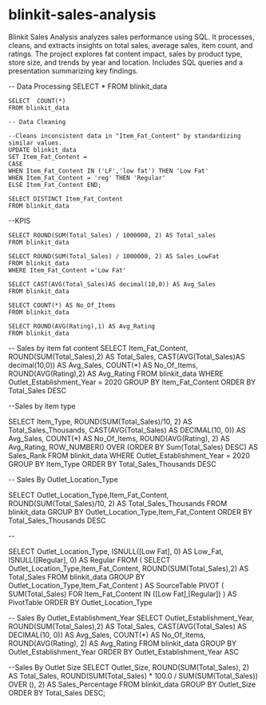 # blinkit-sales-analysis
Blinkit Sales Analysis analyzes sales performance using SQL. It processes, cleans, and extracts insights on total sales, average sales, item count, and ratings. The project explores fat content impact, sales by product type, store size, and trends by year and location. Includes SQL queries and a presentation summarizing key findings.

-- Data Processing
	SELECT  *
	FROM blinkit_data

	SELECT  COUNT(*)
	FROM blinkit_data

	-- Data Cleaning

	--Cleans inconsistent data in "Item_Fat_Content" by standardizing similar values.
	UPDATE blinkit_data
	SET Item_Fat_Content = 
	CASE 
	WHEN Item_Fat_Content IN ('LF','low fat') THEN 'Low Fat'
	WHEN Item_Fat_Content = 'reg' THEN 'Regular'
	ELSE Item_Fat_Content END;

	SELECT DISTINCT Item_Fat_Content
	FROM blinkit_data
--KPIS 

	SELECT ROUND(SUM(Total_Sales) / 1000000, 2) AS Total_sales 
	FROM blinkit_data

	SELECT ROUND(SUM(Total_Sales) / 1000000, 2) AS Sales_LowFat
	FROM blinkit_data
	WHERE Item_Fat_Content ='Low Fat'

	SELECT CAST(AVG(Total_Sales)AS decimal(10,0)) AS Avg_Sales
	FROM blinkit_data

	SELECT COUNT(*) AS No_Of_Items
	FROM blinkit_data 

	SELECT ROUND(AVG(Rating),1) AS Avg_Rating
	FROM blinkit_data

-- Sales by item fat content
SELECT Item_Fat_Content,
		ROUND(SUM(Total_Sales),2) AS Total_Sales,
		CAST(AVG(Total_Sales)AS decimal(10,0)) AS Avg_Sales,
		COUNT(*) AS No_Of_Items,
		ROUND(AVG(Rating),2) AS Avg_Rating
FROM blinkit_data
WHERE Outlet_Establishment_Year = 2020
GROUP BY Item_Fat_Content 
ORDER BY Total_Sales DESC

--Sales by item type

SELECT  Item_Type,
		ROUND(SUM(Total_Sales)/10, 2) AS Total_Sales_Thousands,
		CAST(AVG(Total_Sales) AS DECIMAL(10, 0)) AS Avg_Sales,
		COUNT(*) AS No_Of_Items,
		ROUND(AVG(Rating), 2) AS Avg_Rating,
		ROW_NUMBER() OVER (ORDER BY Sum(Total_Sales) DESC) AS Sales_Rank 
FROM blinkit_data
WHERE Outlet_Establishment_Year = 2020
GROUP BY Item_Type 
ORDER BY Total_Sales_Thousands DESC

-- Sales By Outlet_Location_Type

SELECT  Outlet_Location_Type,Item_Fat_Content,
		ROUND(SUM(Total_Sales)/10, 2) AS Total_Sales_Thousands
FROM blinkit_data
GROUP BY Outlet_Location_Type,Item_Fat_Content
ORDER BY Total_Sales_Thousands DESC

--

SELECT Outlet_Location_Type,
		ISNULL([Low Fat], 0) AS Low_Fat,
		ISNULL([Regular], 0) AS Regular
FROM
(
SELECT Outlet_Location_Type,Item_Fat_Content,
	ROUND(SUM(Total_Sales),2) AS Total_Sales
	FROM blinkit_data
	GROUP BY Outlet_Location_Type,Item_Fat_Content
) AS SourceTable
PIVOT
(
	SUM(Total_Sales)
	FOR Item_Fat_Content IN ([Low Fat],[Regular])
) AS PivotTable
ORDER BY Outlet_Location_Type

-- Sales By Outlet_Establishment_Year
SELECT Outlet_Establishment_Year,
	ROUND(SUM(Total_Sales),2) AS Total_Sales,
	CAST(AVG(Total_Sales) AS DECIMAL(10, 0)) AS Avg_Sales,
	COUNT(*) AS No_Of_Items,
	ROUND(AVG(Rating), 2) AS Avg_Rating
FROM blinkit_data
GROUP BY Outlet_Establishment_Year
ORDER BY Outlet_Establishment_Year ASC

--Sales By Outlet Size
SELECT Outlet_Size,
    ROUND(SUM(Total_Sales), 2) AS Total_Sales,
    ROUND(SUM(Total_Sales) * 100.0 / SUM(SUM(Total_Sales)) OVER (), 2) AS Sales_Percentage
FROM blinkit_data
GROUP BY Outlet_Size
ORDER BY Total_Sales DESC;
